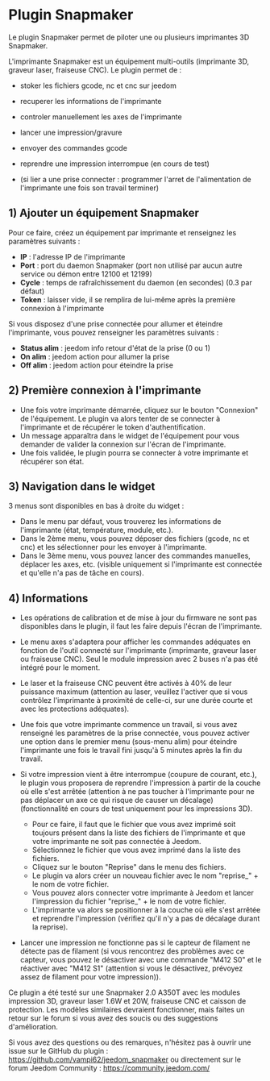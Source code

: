 # Plugin Snapmaker

Le plugin Snapmaker permet de piloter une ou plusieurs imprimantes 3D Snapmaker.

L'imprimante Snapmaker est un équipement multi-outils (imprimante 3D, graveur laser, fraiseuse CNC).
Le plugin permet de :
- stoker les fichiers gcode, nc et cnc sur jeedom
- recuperer les informations de l'imprimante
- controler manuellement les axes de l'imprimante
- lancer une impression/gravure
- envoyer des commandes gcode
- reprendre une impression interrompue (en cours de test)


- (si lier a une prise connecter : programmer l'arret de l'alimentation de l'imprimante une fois son travail terminer)
## 1) Ajouter un équipement Snapmaker

Pour ce faire, créez un équipement par imprimante et renseignez les paramètres suivants :
- **IP** : l'adresse IP de l'imprimante
- **Port** : port du daemon Snapmaker (port non utilisé par aucun autre service ou démon entre 12100 et 12199)
- **Cycle** : temps de rafraîchissement du daemon (en secondes) (0.3 par défaut)
- **Token** : laisser vide, il se remplira de lui-même après la première connexion à l'imprimante

Si vous disposez d'une prise connectée pour allumer et éteindre l'imprimante, vous pouvez renseigner les paramètres suivants :
- **Status alim** : jeedom info retour d'état de la prise (0 ou 1)
- **On alim** : jeedom action pour allumer la prise
- **Off alim** : jeedom action pour éteindre la prise

## 2) Première connexion à l'imprimante

- Une fois votre imprimante démarrée, cliquez sur le bouton "Connexion" de l'équipement. Le plugin va alors tenter de se connecter à l'imprimante et de récupérer le token d'authentification.
- Un message apparaîtra dans le widget de l'équipement pour vous demander de valider la connexion sur l'écran de l'imprimante.
- Une fois validée, le plugin pourra se connecter à votre imprimante et récupérer son état.

## 3) Navigation dans le widget

3 menus sont disponibles en bas à droite du widget :
- Dans le menu par défaut, vous trouverez les informations de l'imprimante (état, température, module, etc.).
- Dans le 2ème menu, vous pouvez déposer des fichiers (gcode, nc et cnc) et les sélectionner pour les envoyer à l'imprimante.
- Dans le 3ème menu, vous pouvez lancer des commandes manuelles, déplacer les axes, etc. (visible uniquement si l'imprimante est connectée et qu'elle n'a pas de tâche en cours).

## 4) Informations

- Les opérations de calibration et de mise à jour du firmware ne sont pas disponibles dans le plugin, il faut les faire depuis l'écran de l'imprimante.
- Le menu axes s'adaptera pour afficher les commandes adéquates en fonction de l'outil connecté sur l'imprimante (imprimante, graveur laser ou fraiseuse CNC). Seul le module impression avec 2 buses n'a pas été intégré pour le moment.
- Le laser et la fraiseuse CNC peuvent être activés à 40% de leur puissance maximum (attention au laser, veuillez l'activer que si vous contrôlez l'imprimante à proximité de celle-ci, sur une durée courte et avec les protections adéquates).
- Une fois que votre imprimante commence un travail, si vous avez renseigné les paramètres de la prise connectée, vous pouvez activer une option dans le premier menu (sous-menu alim) pour éteindre l'imprimante une fois le travail fini jusqu'à 5 minutes après la fin du travail.
- Si votre impression vient à être interrompue (coupure de courant, etc.), le plugin vous proposera de reprendre l'impression à partir de la couche où elle s'est arrêtée (attention à ne pas toucher à l'imprimante pour ne pas déplacer un axe ce qui risque de causer un décalage) (fonctionnalité en cours de test uniquement pour les impressions 3D).
    - Pour ce faire, il faut que le fichier que vous avez imprimé soit toujours présent dans la liste des fichiers de l'imprimante et que votre imprimante ne soit pas connectée à Jeedom.
    - Sélectionnez le fichier que vous avez imprimé dans la liste des fichiers.
    - Cliquez sur le bouton "Reprise" dans le menu des fichiers.
    - Le plugin va alors créer un nouveau fichier avec le nom "reprise_" + le nom de votre fichier.
    - Vous pouvez alors connecter votre imprimante à Jeedom et lancer l'impression du fichier "reprise_" + le nom de votre fichier.
    - L'imprimante va alors se positionner à la couche où elle s'est arrêtée et reprendre l'impression (vérifiez qu'il n'y a pas de décalage durant la reprise).

- Lancer une impression ne fonctionne pas si le capteur de filament ne détecte pas de filament (si vous rencontrez des problèmes avec ce capteur, vous pouvez le désactiver avec une commande "M412 S0" et le réactiver avec "M412 S1" (attention si vous le désactivez, prévoyez assez de filament pour votre impression)).

Ce plugin a été testé sur une Snapmaker 2.0 A350T avec les modules impression 3D, graveur laser 1.6W et 20W, fraiseuse CNC et caisson de protection. Les modèles similaires devraient fonctionner, mais faites un retour sur le forum si vous avez des soucis ou des suggestions d'amélioration.

Si vous avez des questions ou des remarques, n'hésitez pas à ouvrir une issue sur le GitHub du plugin : https://github.com/vampi62/jeedom_snapmaker ou directement sur le forum Jeedom Community : https://community.jeedom.com/